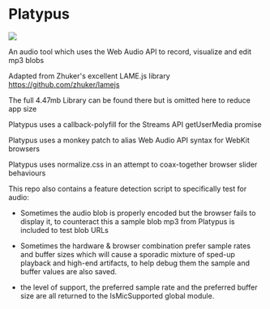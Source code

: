 # Platypus
<img src="https://i.pinimg.com/originals/17/5e/f2/175ef22c95918002bba266a898644de8.jpg">

An audio tool which uses the Web Audio API to record, visualize and edit mp3 blobs

Adapted from Zhuker's excellent LAME.js library https://github.com/zhuker/lamejs

The full 4.47mb Library can be found there but is omitted here to reduce app size

Platypus uses a callback-polyfill for the Streams API getUserMedia promise

Platypus uses a monkey patch to alias Web Audio API syntax for WebKit browsers

Platypus uses normalize.css in an attempt to coax-together browser slider behaviours

This repo also contains a feature detection script to specifically test for audio:

 - Sometimes the audio blob is properly encoded but the browser fails to display it,
   to counteract this a sample blob mp3 from Platypus is included to test blob URLs

 - Sometimes the hardware & browser combination prefer sample rates and buffer sizes
   which will cause a sporadic mixture of sped-up playback and high-end artifacts,
   to help debug them the sample and buffer values are also saved.
   
 - the level of support, the preferred sample rate and the preferred buffer size are
   all returned to the IsMicSupported global module.
